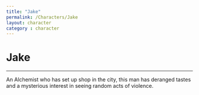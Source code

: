 ```yaml
---
title: "Jake"
permalink: /Characters/Jake
layout: character
category : character
---
```

# Jake
---
An Alchemist who has set up shop in the city, this man has deranged tastes and a mysterious interest in seeing random acts of violence.